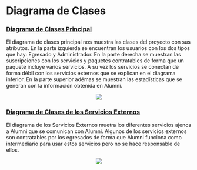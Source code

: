 # Diagrama de Clases

### [Diagrama de Clases Principal](/Modelo_de_Dominio/Diagramas_de_Clases/Diagrama_de_Clases)
El diagrama de clases principal nos muestra las clases del proyecto con sus atributos. En la parte izquierda se encuentran los usuarios con los dos tipos que hay: Egresado y Administrador. En la parte derecha se muestran las suscripciones con los servicios y paquetes contratables de forma que un paquete incluye varios servicios. A su vez los servicios se conectan de forma débil con los servicios externos que se explican en el diagrama inferior. En la parte superior adémas se muestran las estadísticas que se generan con la información obtenida en Alumni.
<div align="center">
  <image src= "./Diagrama_de_Clases/Diagrama_de_Clases.svg">
</div>

### [Diagrama de Clases de los Servicios Externos](/Modelo_de_Dominio/Diagramas_de_Clases/Diagrama_de_Servicios_Externos)
El diagrama de los Servicios Externos muetra los diferentes servicios ajenos a Alumni que se comunican con Alumni. Algunos de los servicios externos son contratables por los egresados de forma que Alumni funciona como intermediario para usar estos servicios pero no se hace responsable de ellos.
<div align="center">
  <image src= "./Diagrama_de_Servicios_Externos/Diagrama_de_Servicios_Externos.svg">
</div>
